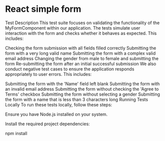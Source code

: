 ﻿# React simple form
 Test Description
This test suite focuses on validating the functionality of the MyFormComponent within our application. The tests simulate user interaction with the form and checks whether it behaves as expected. This includes:

Checking the form submission with all fields filled correctly
Submitting the form with a very long valid name
Submitting the form with a complex valid email address
Changing the gender from male to female and submitting the form
Re-submitting the form after an initial successful submission
We also conduct negative test cases to ensure the application responds appropriately to user errors. This includes:

Submitting the form with the 'Name' field left blank
Submitting the form with an invalid email address
Submitting the form without checking the 'Agree to Terms' checkbox
Submitting the form without selecting a gender
Submitting the form with a name that is less than 3 characters long
Running Tests Locally
To run these tests locally, follow these steps:

Ensure you have Node.js installed on your system.

Install the required project dependencies:

npm install
